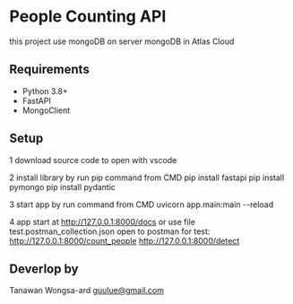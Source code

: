 # People Counting API
this project use mongoDB on server mongoDB in Atlas Cloud
## Requirements
- Python 3.8+  
- FastAPI
- MongoClient 

## Setup 
1 download source code to open with vscode

2 install library  by run pip command from CMD
    pip install fastapi
    pip install pymongo
    pip install pydantic

3 start app by run command from CMD
   uvicorn app.main:main --reload

4 app start at http://127.0.0.1:8000/docs 
or use file test.postman_collection.json open to postman for test:
    http://127.0.0.1:8000/count_people
    http://127.0.0.1:8000/detect
    

## Deverlop by
Tanawan Wongsa-ard
guulue@gmail.com